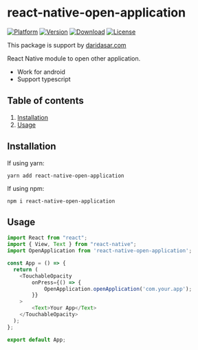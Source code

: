 
# react-native-open-application

[![Platform](https://img.shields.io/badge/platform-react--native-lightgrey.svg)](http://facebook.github.io/react-native/)
[![Version](http://img.shields.io/npm/v/react-native-open-application.svg)](https://www.npmjs.com/package/react-native-open-application)
[![Download](http://img.shields.io/npm/dm/react-native-open-application.svg)](https://www.npmjs.com/package/react-native-open-application)
[![License](https://img.shields.io/badge/license-MIT-blue.svg)](https://raw.github.com/danilrafiqi/react-native-open-application/master/LICENSE)

This package is support by [daridasar.com](https://daridasar.com)

React Native module to open other application.

- Work for android
- Support typescript

## Table of contents

1. [Installation](#installation)
2. [Usage](#usage)

## Installation

If using yarn:

```
yarn add react-native-open-application
```

If using npm:

```
npm i react-native-open-application
```

## Usage

```javascript
import React from "react";
import { View, Text } from "react-native";
import OpenApplication from 'react-native-open-application';

const App = () => {
  return (
	<TouchableOpacity
		onPress={() => {
			OpenApplication.openApplication('com.your.app');
		}}
	>
		<Text>Your App</Text>
	</TouchableOpacity>
  );
};

export default App;
```